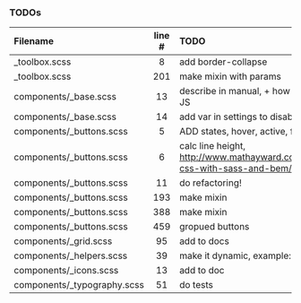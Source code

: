 ### TODOs
| Filename | line # | TODO
|:------|:------:|:------
| _toolbox.scss | 8 | add border-collapse
| _toolbox.scss | 201 | make mixin with params
| components/_base.scss | 13 | describe in manual, + how to use with JS
| components/_base.scss | 14 | add var in settings to disable?
| components/_buttons.scss | 5 | ADD states, hover, active, focus
| components/_buttons.scss | 6 | calc line height, http://www.mathayward.com/modular-css-with-sass-and-bem/
| components/_buttons.scss | 11 | do refactoring!
| components/_buttons.scss | 193 | make mixin
| components/_buttons.scss | 388 | make mixin
| components/_buttons.scss | 459 | gropued buttons
| components/_grid.scss | 95 | add to docs
| components/_helpers.scss | 39 | make it dynamic, example: (top,50)
| components/_icons.scss | 13 | add to doc
| components/_typography.scss | 51 | do tests